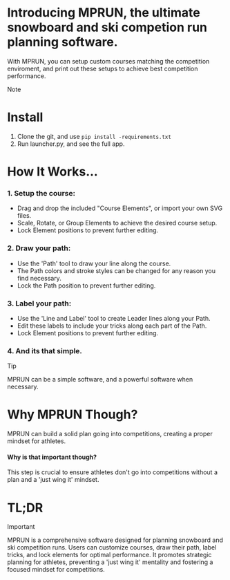 # Introducing MPRUN, the ultimate snowboard and ski competion run planning software.

With MPRUN, you can setup custom courses matching the competition enviroment, and print out these setups to achieve best competition performance.

> [!NOTE]
> # Install
> 1. Clone the git, and use `pip install -requirements.txt`
> 2. Run launcher.py, and see the full app.

# How It Works...
### 1. Setup the course:
- Drag and drop the included "Course Elements", or import your own SVG files.
- Scale, Rotate, or Group Elements to achieve the desired course setup.
- Lock Element positions to prevent further editing.
### 2. Draw your path:
- Use the 'Path' tool to draw your line along the course.
- The Path colors and stroke styles can be changed for any reason you find necessary.
- Lock the Path position to prevent further editing.
### 3. Label your path:
- Use the 'Line and Label' tool to create Leader lines along your Path.
- Edit these labels to include your tricks along each part of the Path.
- Lock Element positions to prevent further editing.
### 4. And its that simple. 
> [!TIP]
> MPRUN can be a simple software, and a powerful software when necessary.

# Why MPRUN Though?
MPRUN can build a solid plan going into competitions, creating a proper mindset for athletes.
#### Why is that important though? 
This step is crucial to ensure athletes don't go into competitions without a plan and a 'just wing it' mindset.

# TL;DR
> [!IMPORTANT]
> MPRUN is a comprehensive software designed for planning snowboard and ski competition runs. Users can customize courses, draw their path, label tricks, and lock elements for optimal performance. It promotes strategic planning for athletes, preventing a 'just wing it' mentality and fostering a focused mindset for competitions.